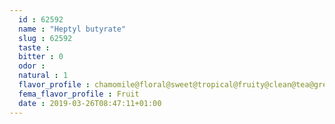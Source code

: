 ```yaml
---
  id : 62592
  name : "Heptyl butyrate"
  slug : 62592
  taste : 
  bitter : 0
  odor : 
  natural : 1
  flavor_profile : chamomile@floral@sweet@tropical@fruity@clean@tea@green
  fema_flavor_profile : Fruit
  date : 2019-03-26T08:47:11+01:00
---
```



